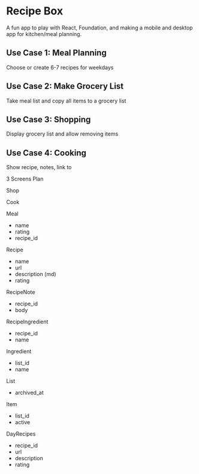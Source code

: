# Recipe Box

A fun app to play with React, Foundation, and making a mobile and desktop app
for kitchen/meal planning.


## Use Case 1: Meal Planning
Choose or create 6-7 recipes for weekdays

## Use Case 2: Make Grocery List
Take meal list and copy all items to a grocery list

## Use Case 3: Shopping
Display grocery list and allow removing items

## Use Case 4: Cooking
Show recipe, notes, link to 


3 Screens
Plan

Shop

Cook



Meal
- name
- rating
- recipe_id

Recipe
- name
- url
- description (md)
- rating

RecipeNote
- recipe_id
- body

RecipeIngredient
- recipe_id
- name

Ingredient
- list_id
- name


List
- archived_at

Item
- list_id
- active


DayRecipes
- recipe_id
- url
- description
- rating
